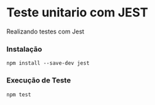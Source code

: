 # Teste unitario com JEST
Realizando testes com Jest 

### Instalação
``` npm install --save-dev jest ```

### Execução de Teste
``` npm test ```
